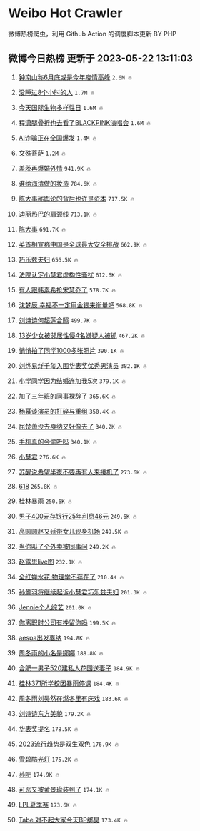 # Weibo Hot Crawler 



微博热榜爬虫，利用 Github Action 的调度脚本更新 BY PHP 


## 微博今日热榜 更新于 2023-05-22 13:11:03 
1. [钟南山称6月底或是今年疫情高峰](https://s.weibo.com/weibo?q=%23%E9%92%9F%E5%8D%97%E5%B1%B1%E7%A7%B06%E6%9C%88%E5%BA%95%E6%88%96%E6%98%AF%E4%BB%8A%E5%B9%B4%E7%96%AB%E6%83%85%E9%AB%98%E5%B3%B0%23&t=31&band_rank=1&Refer=top) `2.6M 🔥` 

1. [没睡过8个小时的人](https://s.weibo.com/weibo?q=%E6%B2%A1%E7%9D%A1%E8%BF%878%E4%B8%AA%E5%B0%8F%E6%97%B6%E7%9A%84%E4%BA%BA&t=31&band_rank=2&Refer=top) `1.7M 🔥` 

1. [今天国际生物多样性日](https://s.weibo.com/weibo?q=%23%E4%BB%8A%E5%A4%A9%E5%9B%BD%E9%99%85%E7%94%9F%E7%89%A9%E5%A4%9A%E6%A0%B7%E6%80%A7%E6%97%A5%23&t=31&band_rank=3&Refer=top) `1.6M 🔥` 

1. [程潇腿骨折也去看了BLACKPINK演唱会](https://s.weibo.com/weibo?q=%23%E7%A8%8B%E6%BD%87%E8%85%BF%E9%AA%A8%E6%8A%98%E4%B9%9F%E5%8E%BB%E7%9C%8B%E4%BA%86BLACKPINK%E6%BC%94%E5%94%B1%E4%BC%9A%23&t=31&band_rank=4&Refer=top) `1.6M 🔥` 

1. [AI诈骗正在全国爆发](https://s.weibo.com/weibo?q=%23AI%E8%AF%88%E9%AA%97%E6%AD%A3%E5%9C%A8%E5%85%A8%E5%9B%BD%E7%88%86%E5%8F%91%23&t=31&band_rank=5&Refer=top) `1.4M 🔥` 

1. [文殊菩萨](https://s.weibo.com/weibo?q=%E6%96%87%E6%AE%8A%E8%8F%A9%E8%90%A8&t=31&band_rank=6&Refer=top) `1.2M 🔥` 

1. [盖茨再爆婚外情](https://s.weibo.com/weibo?q=%23%E7%9B%96%E8%8C%A8%E5%86%8D%E7%88%86%E5%A9%9A%E5%A4%96%E6%83%85%23&t=31&band_rank=7&Refer=top) `941.9K 🔥` 

1. [谁给海清做的妆造](https://s.weibo.com/weibo?q=%23%E8%B0%81%E7%BB%99%E6%B5%B7%E6%B8%85%E5%81%9A%E7%9A%84%E5%A6%86%E9%80%A0%23&t=31&band_rank=8&Refer=top) `784.6K 🔥` 

1. [陈大事称舆论的背后也许是资本](https://s.weibo.com/weibo?q=%23%E9%99%88%E5%A4%A7%E4%BA%8B%E7%A7%B0%E8%88%86%E8%AE%BA%E7%9A%84%E8%83%8C%E5%90%8E%E4%B9%9F%E8%AE%B8%E6%98%AF%E8%B5%84%E6%9C%AC%23&t=31&band_rank=9&Refer=top) `717.5K 🔥` 

1. [迪丽热巴的肩颈线](https://s.weibo.com/weibo?q=%23%E8%BF%AA%E4%B8%BD%E7%83%AD%E5%B7%B4%E7%9A%84%E8%82%A9%E9%A2%88%E7%BA%BF%23&t=31&band_rank=10&Refer=top) `713.1K 🔥` 

1. [陈大事](https://s.weibo.com/weibo?q=%E9%99%88%E5%A4%A7%E4%BA%8B&t=31&band_rank=11&Refer=top) `691.7K 🔥` 

1. [英首相宣称中国是全球最大安全挑战](https://s.weibo.com/weibo?q=%23%E8%8B%B1%E9%A6%96%E7%9B%B8%E5%AE%A3%E7%A7%B0%E4%B8%AD%E5%9B%BD%E6%98%AF%E5%85%A8%E7%90%83%E6%9C%80%E5%A4%A7%E5%AE%89%E5%85%A8%E6%8C%91%E6%88%98%23&t=31&band_rank=12&Refer=top) `662.9K 🔥` 

1. [巧乐兹夫妇](https://s.weibo.com/weibo?q=%E5%B7%A7%E4%B9%90%E5%85%B9%E5%A4%AB%E5%A6%87&t=31&band_rank=13&Refer=top) `656.5K 🔥` 

1. [法院认定小慧君虚构性骚扰](https://s.weibo.com/weibo?q=%23%E6%B3%95%E9%99%A2%E8%AE%A4%E5%AE%9A%E5%B0%8F%E6%85%A7%E5%90%9B%E8%99%9A%E6%9E%84%E6%80%A7%E9%AA%9A%E6%89%B0%23&t=31&band_rank=14&Refer=top) `612.6K 🔥` 

1. [有人跟韩素希抢宋慧乔了](https://s.weibo.com/weibo?q=%23%E6%9C%89%E4%BA%BA%E8%B7%9F%E9%9F%A9%E7%B4%A0%E5%B8%8C%E6%8A%A2%E5%AE%8B%E6%85%A7%E4%B9%94%E4%BA%86%23&t=31&band_rank=15&Refer=top) `578.7K 🔥` 

1. [沈梦辰 幸福不一定用金钱来衡量吧](https://s.weibo.com/weibo?q=%E6%B2%88%E6%A2%A6%E8%BE%B0%20%E5%B9%B8%E7%A6%8F%E4%B8%8D%E4%B8%80%E5%AE%9A%E7%94%A8%E9%87%91%E9%92%B1%E6%9D%A5%E8%A1%A1%E9%87%8F%E5%90%A7&t=31&band_rank=16&Refer=top) `568.8K 🔥` 

1. [刘诗诗何超莲合照](https://s.weibo.com/weibo?q=%23%E5%88%98%E8%AF%97%E8%AF%97%E4%BD%95%E8%B6%85%E8%8E%B2%E5%90%88%E7%85%A7%23&t=31&band_rank=17&Refer=top) `499.7K 🔥` 

1. [13岁少女被邻居性侵4名嫌疑人被抓](https://s.weibo.com/weibo?q=%2313%E5%B2%81%E5%B0%91%E5%A5%B3%E8%A2%AB%E9%82%BB%E5%B1%85%E6%80%A7%E4%BE%B54%E5%90%8D%E5%AB%8C%E7%96%91%E4%BA%BA%E8%A2%AB%E6%8A%93%23&t=31&band_rank=18&Refer=top) `467.2K 🔥` 

1. [悄悄拍了同学1000多张照片](https://s.weibo.com/weibo?q=%23%E6%82%84%E6%82%84%E6%8B%8D%E4%BA%86%E5%90%8C%E5%AD%A61000%E5%A4%9A%E5%BC%A0%E7%85%A7%E7%89%87%23&t=31&band_rank=19&Refer=top) `390.1K 🔥` 

1. [刘烨易烊千玺入围华表奖优秀男演员](https://s.weibo.com/weibo?q=%23%E5%88%98%E7%83%A8%E6%98%93%E7%83%8A%E5%8D%83%E7%8E%BA%E5%85%A5%E5%9B%B4%E5%8D%8E%E8%A1%A8%E5%A5%96%E4%BC%98%E7%A7%80%E7%94%B7%E6%BC%94%E5%91%98%23&t=31&band_rank=20&Refer=top) `382.1K 🔥` 

1. [小学同学因为结婚连加我5次](https://s.weibo.com/weibo?q=%23%E5%B0%8F%E5%AD%A6%E5%90%8C%E5%AD%A6%E5%9B%A0%E4%B8%BA%E7%BB%93%E5%A9%9A%E8%BF%9E%E5%8A%A0%E6%88%915%E6%AC%A1%23&t=31&band_rank=21&Refer=top) `379.1K 🔥` 

1. [加了三年班的同事裸辞了](https://s.weibo.com/weibo?q=%23%E5%8A%A0%E4%BA%86%E4%B8%89%E5%B9%B4%E7%8F%AD%E7%9A%84%E5%90%8C%E4%BA%8B%E8%A3%B8%E8%BE%9E%E4%BA%86%23&t=31&band_rank=22&Refer=top) `365.6K 🔥` 

1. [杨幂谈演员的打碎与重组](https://s.weibo.com/weibo?q=%23%E6%9D%A8%E5%B9%82%E8%B0%88%E6%BC%94%E5%91%98%E7%9A%84%E6%89%93%E7%A2%8E%E4%B8%8E%E9%87%8D%E7%BB%84%23&t=31&band_rank=23&Refer=top) `350.4K 🔥` 

1. [屈楚萧没去戛纳又好像去了](https://s.weibo.com/weibo?q=%23%E5%B1%88%E6%A5%9A%E8%90%A7%E6%B2%A1%E5%8E%BB%E6%88%9B%E7%BA%B3%E5%8F%88%E5%A5%BD%E5%83%8F%E5%8E%BB%E4%BA%86%23&t=31&band_rank=24&Refer=top) `340.2K 🔥` 

1. [手机真的会偷听吗](https://s.weibo.com/weibo?q=%23%E6%89%8B%E6%9C%BA%E7%9C%9F%E7%9A%84%E4%BC%9A%E5%81%B7%E5%90%AC%E5%90%97%23&t=31&band_rank=25&Refer=top) `340.1K 🔥` 

1. [小慧君](https://s.weibo.com/weibo?q=%E5%B0%8F%E6%85%A7%E5%90%9B&t=31&band_rank=26&Refer=top) `276.6K 🔥` 

1. [苏醒说希望半夜不要再有人来接机了](https://s.weibo.com/weibo?q=%23%E8%8B%8F%E9%86%92%E8%AF%B4%E5%B8%8C%E6%9C%9B%E5%8D%8A%E5%A4%9C%E4%B8%8D%E8%A6%81%E5%86%8D%E6%9C%89%E4%BA%BA%E6%9D%A5%E6%8E%A5%E6%9C%BA%E4%BA%86%23&t=31&band_rank=27&Refer=top) `273.6K 🔥` 

1. [618](https://s.weibo.com/weibo?q=618&t=31&band_rank=28&Refer=top) `265.8K 🔥` 

1. [桂林暴雨](https://s.weibo.com/weibo?q=%E6%A1%82%E6%9E%97%E6%9A%B4%E9%9B%A8&t=31&band_rank=29&Refer=top) `250.6K 🔥` 

1. [男子400元存银行25年利息46元](https://s.weibo.com/weibo?q=%23%E7%94%B7%E5%AD%90400%E5%85%83%E5%AD%98%E9%93%B6%E8%A1%8C25%E5%B9%B4%E5%88%A9%E6%81%AF46%E5%85%83%23&t=31&band_rank=30&Refer=top) `249.6K 🔥` 

1. [高圆圆赵又廷带女儿现身机场](https://s.weibo.com/weibo?q=%23%E9%AB%98%E5%9C%86%E5%9C%86%E8%B5%B5%E5%8F%88%E5%BB%B7%E5%B8%A6%E5%A5%B3%E5%84%BF%E7%8E%B0%E8%BA%AB%E6%9C%BA%E5%9C%BA%23&t=31&band_rank=31&Refer=top) `249.5K 🔥` 

1. [当你叫了个外卖被同事问](https://s.weibo.com/weibo?q=%E5%BD%93%E4%BD%A0%E5%8F%AB%E4%BA%86%E4%B8%AA%E5%A4%96%E5%8D%96%E8%A2%AB%E5%90%8C%E4%BA%8B%E9%97%AE&t=31&band_rank=32&Refer=top) `249.2K 🔥` 

1. [赵露思live图](https://s.weibo.com/weibo?q=%E8%B5%B5%E9%9C%B2%E6%80%9Dlive%E5%9B%BE&t=31&band_rank=33&Refer=top) `232.1K 🔥` 

1. [全红婵水花 物理学不存在了](https://s.weibo.com/weibo?q=%E5%85%A8%E7%BA%A2%E5%A9%B5%E6%B0%B4%E8%8A%B1%20%E7%89%A9%E7%90%86%E5%AD%A6%E4%B8%8D%E5%AD%98%E5%9C%A8%E4%BA%86&t=31&band_rank=34&Refer=top) `210.4K 🔥` 

1. [孙灏羽将继续起诉小慧君巧乐兹夫妇](https://s.weibo.com/weibo?q=%23%E5%AD%99%E7%81%8F%E7%BE%BD%E5%B0%86%E7%BB%A7%E7%BB%AD%E8%B5%B7%E8%AF%89%E5%B0%8F%E6%85%A7%E5%90%9B%E5%B7%A7%E4%B9%90%E5%85%B9%E5%A4%AB%E5%A6%87%23&t=31&band_rank=35&Refer=top) `201.3K 🔥` 

1. [Jennie个人综艺](https://s.weibo.com/weibo?q=%23Jennie%E4%B8%AA%E4%BA%BA%E7%BB%BC%E8%89%BA%23&t=31&band_rank=36&Refer=top) `201.0K 🔥` 

1. [你离职时公司有挽留你吗](https://s.weibo.com/weibo?q=%23%E4%BD%A0%E7%A6%BB%E8%81%8C%E6%97%B6%E5%85%AC%E5%8F%B8%E6%9C%89%E6%8C%BD%E7%95%99%E4%BD%A0%E5%90%97%23&t=31&band_rank=37&Refer=top) `199.5K 🔥` 

1. [aespa出发戛纳](https://s.weibo.com/weibo?q=%23aespa%E5%87%BA%E5%8F%91%E6%88%9B%E7%BA%B3%23&t=31&band_rank=38&Refer=top) `194.8K 🔥` 

1. [周冬雨的小名是娜娜](https://s.weibo.com/weibo?q=%23%E5%91%A8%E5%86%AC%E9%9B%A8%E7%9A%84%E5%B0%8F%E5%90%8D%E6%98%AF%E5%A8%9C%E5%A8%9C%23&t=31&band_rank=39&Refer=top) `188.8K 🔥` 

1. [合肥一男子520建私人花园送妻子](https://s.weibo.com/weibo?q=%23%E5%90%88%E8%82%A5%E4%B8%80%E7%94%B7%E5%AD%90520%E5%BB%BA%E7%A7%81%E4%BA%BA%E8%8A%B1%E5%9B%AD%E9%80%81%E5%A6%BB%E5%AD%90%23&t=31&band_rank=40&Refer=top) `184.9K 🔥` 

1. [桂林371所学校因暴雨停课](https://s.weibo.com/weibo?q=%23%E6%A1%82%E6%9E%97371%E6%89%80%E5%AD%A6%E6%A0%A1%E5%9B%A0%E6%9A%B4%E9%9B%A8%E5%81%9C%E8%AF%BE%23&t=31&band_rank=41&Refer=top) `184.4K 🔥` 

1. [周冬雨刘昊然在燃冬里有床戏](https://s.weibo.com/weibo?q=%23%E5%91%A8%E5%86%AC%E9%9B%A8%E5%88%98%E6%98%8A%E7%84%B6%E5%9C%A8%E7%87%83%E5%86%AC%E9%87%8C%E6%9C%89%E5%BA%8A%E6%88%8F%23&t=31&band_rank=42&Refer=top) `183.6K 🔥` 

1. [刘诗诗东方美貌](https://s.weibo.com/weibo?q=%23%E5%88%98%E8%AF%97%E8%AF%97%E4%B8%9C%E6%96%B9%E7%BE%8E%E8%B2%8C%23&t=31&band_rank=43&Refer=top) `179.2K 🔥` 

1. [华表奖提名](https://s.weibo.com/weibo?q=%23%E5%8D%8E%E8%A1%A8%E5%A5%96%E6%8F%90%E5%90%8D%23&t=31&band_rank=44&Refer=top) `178.5K 🔥` 

1. [2023流行趋势是双生双色](https://s.weibo.com/weibo?q=%232023%E6%B5%81%E8%A1%8C%E8%B6%8B%E5%8A%BF%E6%98%AF%E5%8F%8C%E7%94%9F%E5%8F%8C%E8%89%B2%23&t=31&band_rank=45&Refer=top) `176.9K 🔥` 

1. [雪碧酷光灯](https://s.weibo.com/weibo?q=%23%E9%9B%AA%E7%A2%A7%E9%85%B7%E5%85%89%E7%81%AF%23&t=31&band_rank=46&Refer=top) `175.2K 🔥` 

1. [孙吧](https://s.weibo.com/weibo?q=%23%E5%AD%99%E5%90%A7%23&t=31&band_rank=47&Refer=top) `174.9K 🔥` 

1. [可恶又被黄景瑜装到了](https://s.weibo.com/weibo?q=%23%E5%8F%AF%E6%81%B6%E5%8F%88%E8%A2%AB%E9%BB%84%E6%99%AF%E7%91%9C%E8%A3%85%E5%88%B0%E4%BA%86%23&t=31&band_rank=48&Refer=top) `174.1K 🔥` 

1. [LPL夏季赛](https://s.weibo.com/weibo?q=LPL%E5%A4%8F%E5%AD%A3%E8%B5%9B&t=31&band_rank=49&Refer=top) `173.6K 🔥` 

1. [Tabe 对不起大家今天BP绑臭](https://s.weibo.com/weibo?q=Tabe%20%E5%AF%B9%E4%B8%8D%E8%B5%B7%E5%A4%A7%E5%AE%B6%E4%BB%8A%E5%A4%A9BP%E7%BB%91%E8%87%AD&t=31&band_rank=50&Refer=top) `173.4K 🔥` 

